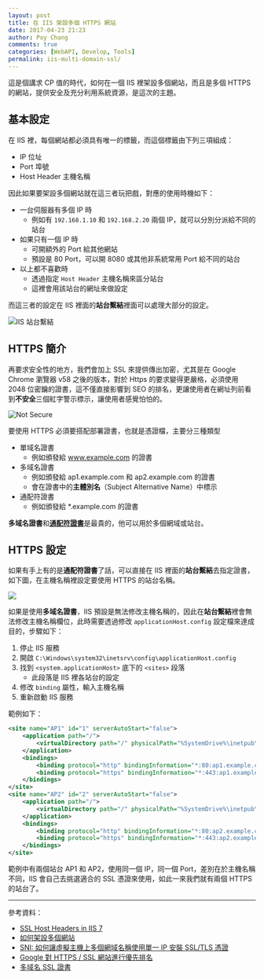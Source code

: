 ```yaml
---
layout: post
title: 在 IIS 架設多個 HTTPS 網站
date: 2017-04-23 21:23
author: Poy Chang
comments: true
categories: [WebAPI, Develop, Tools]
permalink: iis-multi-domain-ssl/
---
```

這是個講求 CP 值的時代，如何在一個 IIS 裡架設多個網站，而且是多個 HTTPS 的網站，提供安全及充分利用系統資源，是這次的主題。

## 基本設定

在 IIS 裡，每個網站都必須具有唯一的標籤，而這個標籤由下列三項組成：

* IP 位址
* Port 埠號
* Host Header 主機名稱

因此如果要架設多個網站就在這三者玩把戲，對應的使用時機如下：

* 一台伺服器有多個 IP 時
	* 例如有 `192.168.1.10` 和 `192.168.2.20` 兩個 IP，就可以分別分派給不同的站台
* 如果只有一個 IP 時
	* 可開額外的 Port 給其他網站
	* 預設是 80 Port，可以開 8080 或其他非系統常用 Port 給不同的站台
* 以上都不喜歡時
	* 透過指定 `Host Header` 主機名稱來區分站台
	* 這裡會用該站台的網址來做設定

而這三者的設定在 IIS 裡面的**站台繫結**裡面可以處理大部分的設定。

![IIS 站台繫結](http://i.imgur.com/dWxV46U.png)

## HTTPS 簡介

再要求安全性的地方，我們會加上 SSL 來提供傳出加密，尤其是在 Google Chrome 瀏覽器 v58 之後的版本，對於 Https 的要求變得更嚴格，必須使用 2048 位密鑰的證書，這不僅直接影響到 SEO 的排名，更讓使用者在網址列前看到**不安全**三個紅字警示標示，讓使用者感覺怕怕的。

![Not Secure](http://i.imgur.com/tSjeyhn.png)

要使用 HTTPS 必須要搭配部署證書，也就是憑證檔，主要分三種類型

* 單域名證書
	* 例如頒發給 www.example.com 的證書
* 多域名證書
	* 例如頒發給 ap1.example.com 和 ap2.example.com 的證書
	* 會在證書中的**主體別名**（Subject Alternative Name）中標示
* 通配符證書
	* 例如頒發給 *.example.com 的證書

**多域名證書**和[**通配符證書**](https://zh.wikipedia.org/zh-tw/%E9%80%9A%E9%85%8D%E7%AC%A6%E8%AF%81%E4%B9%A6)是最貴的，他可以用於多個網域或站台。

## HTTPS 設定

如果有手上有的是**通配符證書**了話，可以直接在 IIS 裡面的**站台繫結**去指定證書，如下圖，在主機名稱裡設定要使用 HTTPS 的站台名稱。

![](http://i.imgur.com/cYOWEvG.png)

如果是使用**多域名證書**，IIS 預設是無法修改主機名稱的，因此在**站台繫結**裡會無法修改主機名稱欄位，此時需要透過修改 `applicationHost.config` 設定檔來達成目的，步驟如下：

1. 停止 IIS 服務
2. 開啟 `C:\Windows\system32\inetsrv\config\applicationHost.config`
3. 找到 `<system.applicationHost>` 底下的 `<sites>` 段落
	* 此段落是 IIS 裡各站台的設定
4. 修改 `binding` 屬性，輸入主機名稱
5. 重新啟動 IIS 服務

範例如下：

```xml
<site name="AP1" id="1" serverAutoStart="false">
    <application path="/">
        <virtualDirectory path="/" physicalPath="%SystemDrive%\inetpub\ap1" />
    </application>
    <bindings>
        <binding protocol="http" bindingInformation="*:80:ap1.example.com" />
        <binding protocol="https" bindingInformation="*:443:ap1.example.com" />
    </bindings>
</site>
<site name="AP2" id="2" serverAutoStart="false">
    <application path="/">
        <virtualDirectory path="/" physicalPath="%SystemDrive%\inetpub\ap2" />
    </application>
    <bindings>
        <binding protocol="http" bindingInformation="*:80:ap2.example.com" />
        <binding protocol="https" bindingInformation="*:443:ap2.example.com" />
    </bindings>
</site>
```

範例中有兩個站台 AP1 和 AP2，使用同一個 IP，同一個 Port，差別在於主機名稱不同，IIS 會自己去挑選適合的 SSL 憑證來使用，如此一來我們就有兩個 HTTPS 的站台了。

----------

參考資料：

* [SSL Host Headers in IIS 7](https://www.sslshopper.com/article-ssl-host-headers-in-iis-7.html)
* [如何架設多個網站](https://shazi.info/iis7-%E5%A6%82%E4%BD%95%E6%9E%B6%E8%A8%AD%E5%A4%9A%E5%80%8B%E7%B6%B2%E7%AB%99/)
* [SNI: 如何讓虛擬主機上多個網域名稱使用單一 IP 安裝 SSL/TLS 憑證](https://blog.pumo.com.tw/archives/815)
* [Google 對 HTTPS / SSL 網站進行優先排名](https://kknews.cc/tech/vm3z4lq.html)
* [多域名 SSL 證書](http://www.baike.com/wiki/%E5%A4%9A%E5%9F%9F%E5%90%8DSSL%E8%AF%81%E4%B9%A6)